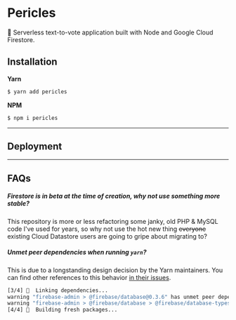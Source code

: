 # Pericles
📱 Serverless text-to-vote application built with Node and Google Cloud Firestore.

## Installation

**Yarn**
```bash
$ yarn add pericles
```

**NPM**
```bash
$ npm i pericles
```

***

## Deployment

***

## FAQs

##### Firestore is in beta at the time of creation, why not use something more stable?

This repository is more or less refactoring some janky, old PHP & MySQL code I've used for years, so why not use the hot new thing ~~everyone~~ existing Cloud Datastore users are going to gripe about migrating to?

##### Unmet peer dependencies when running `yarn`?

This is due to a longstanding design decision by the Yarn maintainers. You can find other references to this behavior [in their issues](https://github.com/yarnpkg/yarn/issues/5347#issuecomment-376219812).

```bash
[3/4] 🔗  Linking dependencies...
warning "firebase-admin > @firebase/database@0.3.6" has unmet peer dependency "@firebase/app-types@0.x".
warning "firebase-admin > @firebase/database > @firebase/database-types@0.3.2" has unmet peer dependency "@firebase/app-types@0.x".
[4/4] 📃  Building fresh packages...
```
